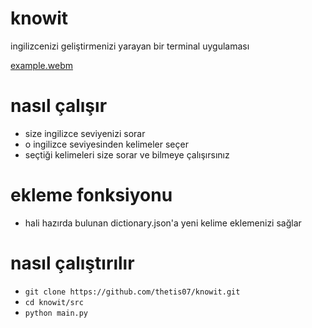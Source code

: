 # knowit
ingilizcenizi geliştirmenizi yarayan bir terminal uygulaması

[example.webm](https://github.com/user-attachments/assets/871ae93a-880d-4f1b-adc7-855b749698b4)

# nasıl çalışır
- size ingilizce seviyenizi sorar
- o ingilizce seviyesinden kelimeler seçer
- seçtiği kelimeleri size sorar ve bilmeye çalışırsınız

# ekleme fonksiyonu
- hali hazırda bulunan dictionary.json'a yeni kelime eklemenizi sağlar

# nasıl çalıştırılır
- `git clone https://github.com/thetis07/knowit.git`
- `cd knowit/src`
- `python main.py`
